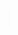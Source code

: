 <marquee behavior="scroll" direction="left" scrollamount="4" width="100%">
  <span style="font-size: 24px; font-weight: bold; color: #ff6b6b; text-shadow: 2px 2px 4px rgba(0,0,0,0.5);">
    🔧 M A C H I N E 🔧
  </span>
</marquee>
